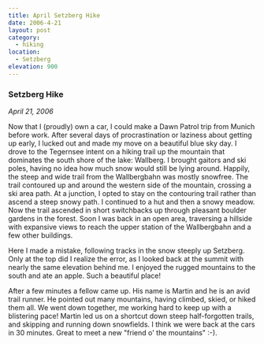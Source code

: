```yaml
---
title: April Setzberg Hike
date: 2006-4-21
layout: post
category:
  - hiking
location:
  - Setzberg
elevation: 900
---
```


### Setzberg Hike
_April 21, 2006_

Now that I (proudly) own a car, I could make a Dawn Patrol trip from Munich
before work. After several days of procrastination or laziness about getting up
early, I lucked out and made my move on a beautiful blue sky day. I drove to
the Tegernsee intent on a hiking trail up the mountain that dominates the south
shore of the lake: Wallberg. I brought gaitors and ski poles, having no idea
how much snow would still be lying around. Happily, the steep and wide trail
from the Wallbergbahn was mostly snowfree. The trail contoured up and around
the western side of the mountain, crossing a ski area path. At a junction, I
opted to stay on the contouring trail rather than ascend a steep snowy path. I
continued to a hut and then a snowy meadow. Now the trail ascended in short
switchbacks up through pleasant boulder gardens in the forest. Soon I was back
in an open area, traversing a hillside with expansive views to reach the upper
station of the Wallbergbahn and a few other buildings.

Here I made a mistake, following tracks in the snow steeply up Setzberg. Only
at the top did I realize the error, as I looked back at the summit with nearly
the same elevation behind me. I enjoyed the rugged mountains to the south and
ate an apple. Such a beautiful place!

After a few minutes a fellow came up. His name is Martin and he is an avid
trail runner. He pointed out many mountains, having climbed, skied, or hiked
them all. We went down together, me working hard to keep up with a blistering
pace! Martin led us on a shortcut down steep half-forgotten trails, and
skipping and running down snowfields. I think we were back at the cars in 30
minutes. Great to meet a new "friend o' the mountains" :-).
